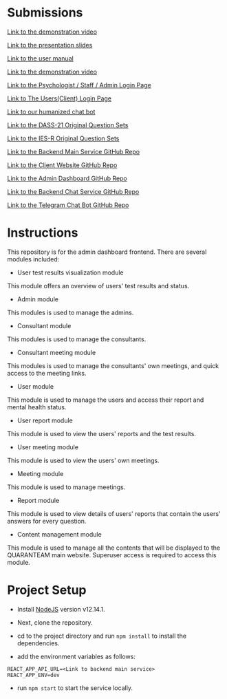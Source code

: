 # Submissions

[Link to the demonstration video](https://www.youtube.com/watch?v=gR71QjbmJvo)

[Link to the presentation slides](https://docs.google.com/presentation/d/1YxOG8uyPY6fy_Q7czGD5bJGpYhFRngDTRjdESdkzCLI/edit?usp=sharing)

[Link to the user manual](https://docs.google.com/document/d/1yM8Fy_c3kIlEPvMYso4nH1ZZVMo2aN-5uhWAhb0Vegk/edit?usp=sharing)

[Link to the demonstration video](https://quaranteams-admin.herokuapp.com/#/login)

[Link to the Psychologist / Staff / Admin Login Page](https://quaranteams-admin.herokuapp.com/#/login)

[Link to The Users(Client) Login Page](https://quaranteams-main.herokuapp.com/login) 

[Link to our humanized chat bot](https://t.me/Quaranteams_bot)

[Link to the DASS-21 Original Question Sets](https://journals.plos.org/plosone/article/file?type=supplementary&id=info:doi/10.1371/journal.pone.0219193.s004#:~:text=The%20Depression%2C%20Anxiety%20and%20Stress,into%20subscales%20with%20similar%20content.)

[Link to the IES-R Original Question Sets](https://www.aerztenetz-grafschaft.de/download/IES-R-englisch-5-stufig.pdf)

[Link to the Backend Main Service GitHub Repo](https://github.com/cosmos-ummc/comet)

[Link to the Client Website GitHub Repo](https://github.com/cosmos-ummc/mayall)

[Link to the Admin Dashboard GitHub Repo](https://github.com/cosmos-ummc/butterfly)

[Link to the Backend Chat Service GitHub Repo](https://github.com/cosmos-ummc/needle)

[Link to the Telegram Chat Bot GitHub Repo](https://github.com/cosmos-ummc/Willman)

# Instructions

This repository is for the admin dashboard frontend. There are several modules included:

- User test results visualization module 

This module offers an overview of users' test results and status.

- Admin module

This modules is used to manage the admins.

- Consultant module

This modules is used to manage the consultants.

- Consultant meeting module

This modules is used to manage the consultants' own meetings, and quick access to the meeting links.

- User module

This module is used to manage the users and access their report and mental health status.

- User report module

This module is used to view the users' reports and the test results.

- User meeting module

This module is used to view the users' own meetings.

- Meeting module

This module is used to manage meetings.

- Report module

This module is used to view details of users' reports that contain the users' answers for every question.

- Content management module

This module is used to manage all the contents that will be displayed to the QUARANTEAM main website. Superuser access is required to access this module.

# Project Setup

- Install [NodeJS](https://nodejs.org/en/) version v12.14.1. 

- Next, clone the repository.

- cd to the project directory and run `npm install` to install the dependencies.

- add the environment variables as follows:

```
REACT_APP_API_URL=<Link to backend main service>
REACT_APP_ENV=dev
```

- run `npm start` to start the service locally.
